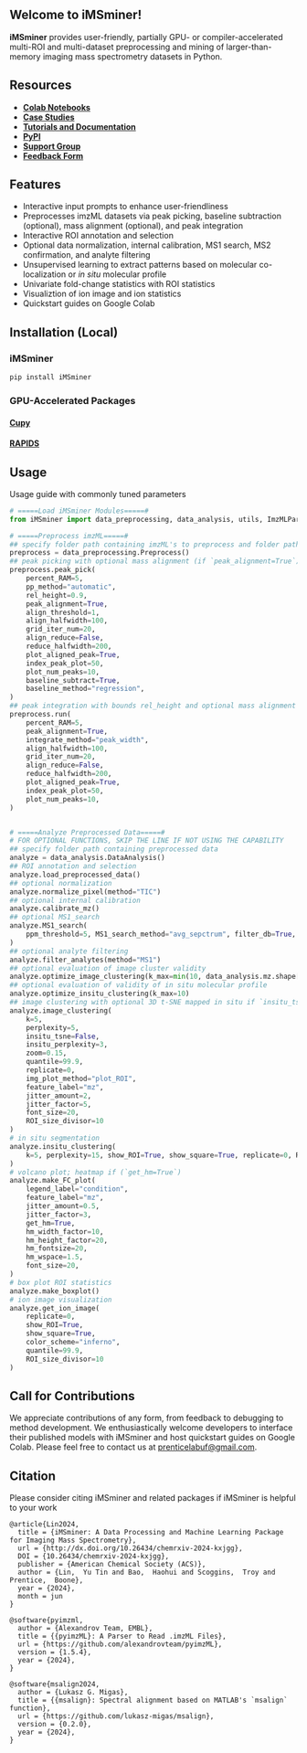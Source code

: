 ## **Welcome to iMSminer!**
**iMSminer** provides user-friendly, partially GPU- or compiler-accelerated multi-ROI and multi-dataset preprocessing and mining of larger-than-memory imaging mass spectrometry datasets in Python.

## **Resources**
- [**Colab Notebooks**](https://drive.google.com/drive/folders/12Qjz5zlSMwL42W0X_yZxZVZaVXtlhylo?usp=sharing)
- [**Case Studies**](https://docs.google.com/spreadsheets/d/1esn5cARyUs4zbKMVBf7dozmiyD8pQCzWL2dn3S29MAE/edit?usp=sharing)
- [**Tutorials and Documentation**](https://prentice-lab-uf.github.io/iMSminer/)
- [**PyPI**](https://pypi.org/project/iMSminer/)
- [**Support Group**](https://groups.google.com/g/imsminer-help)
- [**Feedback Form**](https://forms.gle/C16Hrp9ibdtWgyH17)


## **Features**
- Interactive input prompts to enhance user-friendliness
- Preprocesses imzML datasets via peak picking, baseline subtraction (optional), mass alignment (optional), and peak integration
- Interactive ROI annotation and selection
- Optional data normalization, internal calibration, MS1 search, MS2 confirmation, and analyte filtering
- Unsupervised learning to extract patterns based on molecular co-localization or *in situ* molecular profile
- Univariate fold-change statistics with ROI statistics
- Visualiztion of ion image and ion statistics
- Quickstart guides on Google Colab

## **Installation (Local)**
### **iMSminer** 
```python
pip install iMSminer
```
### **GPU-Accelerated Packages**
#### [**Cupy**](https://docs.cupy.dev/en/stable/install.html)
#### [**RAPIDS**](https://docs.rapids.ai/install?_gl=1*1p3fcd0*_ga*MTQxMDQwNDI5NC4xNzE0ODU0NzQx*_ga_RKXFW6CM42*MTcxODg1NzY3MS4xMS4xLjE3MTg4NTc4NTYuNjAuMC4w#wsl2)

## **Usage**
Usage guide with commonly tuned parameters
```python
# =====Load iMSminer Modules=====#
from iMSminer import data_preprocessing, data_analysis, utils, ImzMLParser_chunk

# =====Preprocess imzML=====#
## specify folder path containing imzML's to preprocess and folder path to save preprocessed data and figures 
preprocess = data_preprocessing.Preprocess()
## peak picking with optional mass alignment (if `peak_alignment=True`) and baseline subtraction (if `baseline_subtract=True`)
preprocess.peak_pick(
    percent_RAM=5,
    pp_method="automatic",
    rel_height=0.9,
    peak_alignment=True,
    align_threshold=1,
    align_halfwidth=100,
    grid_iter_num=20,
    align_reduce=False,
    reduce_halfwidth=200,
    plot_aligned_peak=True,
    index_peak_plot=50,
    plot_num_peaks=10,
    baseline_subtract=True,
    baseline_method="regression",
)
## peak integration with bounds rel_height and optional mass alignment (if `peak_alignment=True`)
preprocess.run(
    percent_RAM=5,
    peak_alignment=True,
    integrate_method="peak_width",
    align_halfwidth=100,
    grid_iter_num=20,
    align_reduce=False,
    reduce_halfwidth=200,
    plot_aligned_peak=True,
    index_peak_plot=50,
    plot_num_peaks=10,
)


# =====Analyze Preprocessed Data=====#
# FOR OPTIONAL FUNCTIONS, SKIP THE LINE IF NOT USING THE CAPABILITY
## specify folder path containing preprocessed data
analyze = data_analysis.DataAnalysis()
## ROI annotation and selection
analyze.load_preprocessed_data()
## optional normalization 
analyze.normalize_pixel(method="TIC")
## optional internal calibration
analyze.calibrate_mz()
## optional MS1_search 
analyze.MS1_search(
    ppm_threshold=5, MS1_search_method="avg_sepctrum", filter_db=True, percent_RAM=5
)
## optional analyte filtering 
analyze.filter_analytes(method="MS1")
## optional evaluation of image cluster validity  
analyze.optimize_image_clustering(k_max=min(10, data_analysis.mz.shape[0] - 1))
## optional evaluation of validity of in situ molecular profile 
analyze.optimize_insitu_clustering(k_max=10)
## image clustering with optional 3D t-SNE mapped in situ if `insitu_tsne=True`
analyze.image_clustering(
    k=5,
    perplexity=5,
    insitu_tsne=False,
    insitu_perplexity=3,
    zoom=0.15,
    quantile=99.9,
    replicate=0,
    img_plot_method="plot_ROI",
    feature_label="mz",
    jitter_amount=2,
    jitter_factor=5,
    font_size=20,
    ROI_size_divisor=10
)
# in situ segmentation
analyze.insitu_clustering(
    k=5, perplexity=15, show_ROI=True, show_square=True, replicate=0, ROI_size_divisor=10
) 
# volcano plot; heatmap if (`get_hm=True`) 
analyze.make_FC_plot(
    legend_label="condition",
    feature_label="mz",
    jitter_amount=0.5,
    jitter_factor=3,
    get_hm=True,
    hm_width_factor=10,
    hm_height_factor=20,
    hm_fontsize=20,
    hm_wspace=1.5,
    font_size=20,
)
# box plot ROI statistics
analyze.make_boxplot()
# ion image visualization
analyze.get_ion_image(
    replicate=0,
    show_ROI=True,
    show_square=True,
    color_scheme="inferno",
    quantile=99.9,
    ROI_size_divisor=10
)
```

## **Call for Contributions**
We appreciate contributions of any form, from feedback to debugging to method development. We enthusiastically welcome developers to interface their published models with iMSminer and host quickstart guides on Google Colab. Please feel free to contact us at [prenticelabuf@gmail.com](mailto:prenticelabuf@gmail.com). 

## **Citation**
Please consider citing iMSminer and related packages if iMSminer is helpful to your work
```
@article{Lin2024,
  title = {iMSminer: A Data Processing and Machine Learning Package for Imaging Mass Spectrometry},
  url = {http://dx.doi.org/10.26434/chemrxiv-2024-kxjgg},
  DOI = {10.26434/chemrxiv-2024-kxjgg},
  publisher = {American Chemical Society (ACS)},
  author = {Lin,  Yu Tin and Bao,  Haohui and Scoggins,  Troy and Prentice,  Boone},
  year = {2024},
  month = jun 
}

@software{pyimzml,
  author = {Alexandrov Team, EMBL},
  title = {{pyimzML}: A Parser to Read .imzML Files},
  url = {https://github.com/alexandrovteam/pyimzML},
  version = {1.5.4},
  year = {2024},
}

@software{msalign2024,
  author = {Lukasz G. Migas},
  title = {{msalign}: Spectral alignment based on MATLAB's `msalign` function},
  url = {https://github.com/lukasz-migas/msalign},
  version = {0.2.0},
  year = {2024},
}
```
